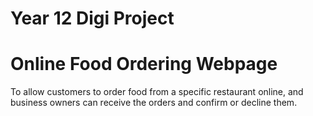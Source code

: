 # Year 12 Digi Project
# Online Food Ordering Webpage

To allow customers to order food from a specific restaurant online, and business owners can receive the orders and confirm or decline them.